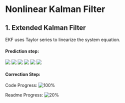 # Nonlinear Kalman Filter 
## 1. Extended Kalman Filter
EKF uses Taylor series to linearize the system equation. 

#### Prediction step:

<img src="https://latex.codecogs.com/svg.image?\large&space;{\color{Gray}\hat{x}_k^-=\mathbb{E}[f_{k-1}(x_{k-1},u_{k-1},w_{k-1})|\mathbb{Z}_{k-1}]\simeq&space;f_{k-1}(\hat{x}_{k-1}^&plus;,u_{k-1},\bar{w}_{k-1})}">
<img src="https://latex.codecogs.com/svg.image?\large&space;{\color{Gray}\tilde{x}_k^-=x_k-\hat{x}_k^-=f_{k-1}(x_{k-1},u_{k-1},w_{k-1})-f_{k-1}(\hat{x}_{k-1}^&plus;,u_{k-1},\bar{w}_{k-1})}">
<img src="https://latex.codecogs.com/svg.image?\large&space;{\color{Gray}\hat{x}_k^-\simeq&space;f_{k-1}(x_{k-1},u_{k-1},w_{k-1})&plus;\hat{A}_{k-1}(x_{k-1}-\hat{x}_{k-1}^&plus;)&plus;\hat{B}_{k-1}(w_{k-1}-\bar{w}_{k-1})}">
<img src="https://latex.codecogs.com/svg.image?\large&space;{\color{Gray}\hat{A}_{k-1}=\frac{df_{k-1}(x_{k-1},u_{k-1},w_{k-1})}{dx_{k-1}}|_{x_{k-1}=\hat{x}_{k-1}^&plus;},\&space;\hat{B}_{k-1}=\frac{df_{k-1}(x_{k-1},u_{k-1},w_{k-1})}{dw_{k-1}}|_{w_{k-1}=\bar{w}_{k-1}^&plus;}}">
<img src="https://latex.codecogs.com/svg.image?\large&space;{\color{Gray}\Sigma_{\tilde{x},k}^-=\hat{A}_{k-1}\Sigma_{\tilde{x},k-1}^&plus;\hat{A}_{k-1}&plus;\hat{B}_{k-1}\Sigma_{\tilde{w}}\hat{B}_{k-1}}">
<img src="https://latex.codecogs.com/svg.image?\large&space;{\color{Gray}\hat{z}_k=\mathbb{E}[h_k(x_k,u_k,v_k|\mathbb{Z}_{k-1})]\simeq&space;h_k(\hat{x}_k^-,u_k,\bar{v}_k)}">

#### Correction Step:





Code Progress: ![100%](https://progress-bar.dev/100)

Readme Progress: ![20%](https://progress-bar.dev/0)

